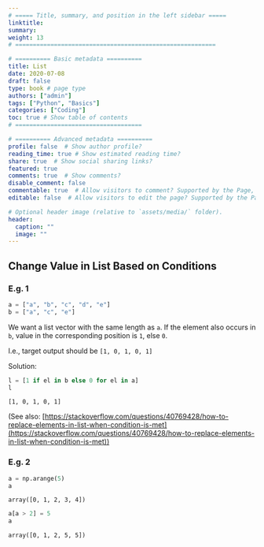```yaml
---
# ===== Title, summary, and position in the left sidebar =====
linktitle: 
summary: 
weight: 13
# =========================================================

# ========== Basic metadata ==========
title: List
date: 2020-07-08
draft: false
type: book # page type
authors: ["admin"]
tags: ["Python", "Basics"]
categories: ["Coding"]
toc: true # Show table of contents
# ====================================

# ========== Advanced metadata ========== 
profile: false  # Show author profile?
reading_time: true # Show estimated reading time?
share: true  # Show social sharing links?
featured: true
comments: true  # Show comments?
disable_comment: false
commentable: true  # Allow visitors to comment? Supported by the Page, Post, and Book content types.
editable: false  # Allow visitors to edit the page? Supported by the Page, Post, and Book content types.

# Optional header image (relative to `assets/media/` folder).
header:
  caption: ""
  image: ""
---
```


## Change Value in List Based on Conditions

### E.g. 1

```python
a = ["a", "b", "c", "d", "e"]
b = ["a", "c", "e"]
```

We want a list vector with the same length as `a`. If the element also occurs in `b`, value in the corresponding position is `1`, else `0`.

I.e., target output should be `[1, 0, 1, 0, 1]`

Solution:

```python
l = [1 if el in b else 0 for el in a]
l
```

```
[1, 0, 1, 0, 1]

```

(See also: [https://stackoverflow.com/questions/40769428/how-to-replace-elements-in-list-when-condition-is-met](https://stackoverflow.com/questions/40769428/how-to-replace-elements-in-list-when-condition-is-met)) 

### E.g. 2

```python
a = np.arange(5)
a
```

```
array([0, 1, 2, 3, 4])

```

```python
a[a > 2] = 5
a
```

```
array([0, 1, 2, 5, 5])

```